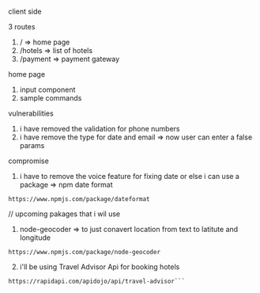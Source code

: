 client side 

3 routes 
1) /  => home page 
2) /hotels => list of hotels 
3) /payment => payment gateway

home page 
1) input component
2) sample commands 

vulnerabilities
1) i have removed the validation for phone numbers 
2) i have remove the type for date and email => now user can enter a false params

compromise 
1) i have to remove the voice feature for fixing date 
or else i can use a package => npm date format
```
https://www.npmjs.com/package/dateformat
```

// upcoming pakages that i wil use 

1) node-geocoder => to just conavert location from text to latitute and longitude
```
https://www.npmjs.com/package/node-geocoder
```

2) i'll be using Travel Advisor Api for booking hotels 
```
https://rapidapi.com/apidojo/api/travel-advisor```

